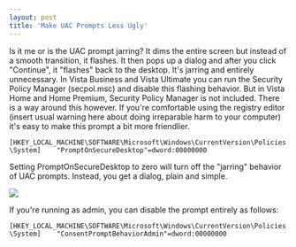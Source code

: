 ```yaml
---
layout: post
title: 'Make UAC Prompts Less Ugly'
---
```

Is it me or is the UAC prompt jarring? It dims the entire screen but instead of a smooth transition, it flashes. It then pops up a dialog and after you click "Continue", it "flashes" back to the desktop. It's jarring and entirely unnecessary. In Vista Business and Vista Ultimate you can run the Security Policy Manager (secpol.msc) and disable this flashing behavior. But in Vista Home and Home Premium, Security Policy Manager is not included. There is a way around this however. If you're comfortable using the registry editor (insert usual warning here about doing irreparable harm to your computer) it's easy to make this prompt a bit more friendlier.

`[HKEY_LOCAL_MACHINE\SOFTWARE\Microsoft\Windows\CurrentVersion\Policies\System]   
"PromptOnSecureDesktop"=dword:00000000`

Setting PromptOnSecureDesktop to zero will turn off the "jarring" behavior of UAC prompts. Instead, you get a dialog, plain and simple.

![](http://s3.amazonaws.com/BlueOnionSoftware/Blog/uac.png)

If you're running as admin, you can disable the prompt entirely as follows:

`[HKEY_LOCAL_MACHINE\SOFTWARE\Microsoft\Windows\CurrentVersion\Policies\System]   
"ConsentPromptBehaviorAdmin"=dword:00000000`
